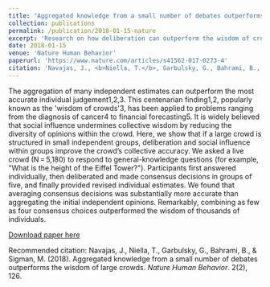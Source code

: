 ```yaml
---
title: "Aggregated knowledge from a small number of debates outperforms the wisdom of large crowds"
collection: publications
permalink: /publication/2018-01-15-nature
excerpt: 'Research on how deliberation can outperform the wisdom of crowds.'
date: 2018-01-15
venue: 'Nature Human Behavior'
paperurl: 'https://www.nature.com/articles/s41562-017-0273-4'
citation: 'Navajas, J., <b>Niella, T.</b>, Garbulsky, G., Bahrami, B., & Sigman, M. (2018). &quot;Aggregated knowledge from a small number of debates outperforms the wisdom of large crowds.&quot; <i>Nature Human Behavior</i>. 2(2), 126.'
---
```

The aggregation of many independent estimates can outperform the most accurate individual judgement1,2,3. This centenarian finding1,2, popularly known as the 'wisdom of crowds'3, has been applied to problems ranging from the diagnosis of cancer4 to financial forecasting5. It is widely believed that social influence undermines collective wisdom by reducing the diversity of opinions within the crowd. Here, we show that if a large crowd is structured in small independent groups, deliberation and social influence within groups improve the crowd’s collective accuracy. We asked a live crowd (N = 5,180) to respond to general-knowledge questions (for example, "What is the height of the Eiffel Tower?"). Participants first answered individually, then deliberated and made consensus decisions in groups of five, and finally provided revised individual estimates. We found that averaging consensus decisions was substantially more accurate than aggregating the initial independent opinions. Remarkably, combining as few as four consensus choices outperformed the wisdom of thousands of individuals.

[Download paper here](http://academicpages.github.io/files/nature.pdf)

Recommended citation: Navajas, J., Niella, T., Garbulsky, G., Bahrami, B., & Sigman, M. (2018). Aggregated knowledge from a small number of debates outperforms the wisdom of large crowds. <i>Nature Human Behavior</i>. 2(2), 126.
